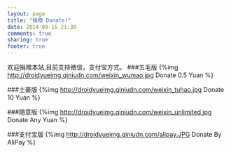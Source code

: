 ```yaml
---
layout: page
title: "捐赠 Donate!"
date: 2014-09-16 21:30
comments: true
sharing: true
footer: true
---
```

欢迎捐赠本站,目前支持微信，支付宝方式。
###五毛版
{%img http://droidyueimg.qiniudn.com/weixin_wumao.jpg Donate 0.5 Yuan %}

###土豪版
{%img http://droidyueimg.qiniudn.com/weixin_tuhao.jpg Donate 10 Yuan %}

###随意版
{%img http://droidyueimg.qiniudn.com/weixin_unlimited.jpg Donate Any Yuan %}

###支付宝版
{%img http://droidyueimg.qiniudn.com/alipay.JPG Donate By AliPay %}
